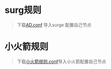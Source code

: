 # surg规则

>下载[AD.conf](https://raw.githubusercontent.com/aiastia/surge.conf/master/AD.conf) 导入surge 配置自己节点


# 小火箭规则


>下载[小火箭规则.conf](https://raw.githubusercontent.com/aiastia/ios.conf/master/%E5%B0%8F%E7%81%AB%E7%AE%AD%E8%A7%84%E5%88%99.conf)导入小火箭配置自己节点
